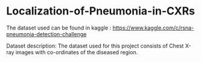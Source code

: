 # Localization-of-Pneumonia-in-CXRs

The dataset used can be found in kaggle : https://www.kaggle.com/c/rsna-pneumonia-detection-challenge

Dataset description: The dataset used for this project consists of Chest X-ray images with co-ordinates of the diseased region.
